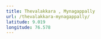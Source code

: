 ```yaml
---
title: Thevalakkara , Mynagappally
url: /thevalakkara-mynagappally/
latitude: 9.019
longitude: 76.578
---
```

